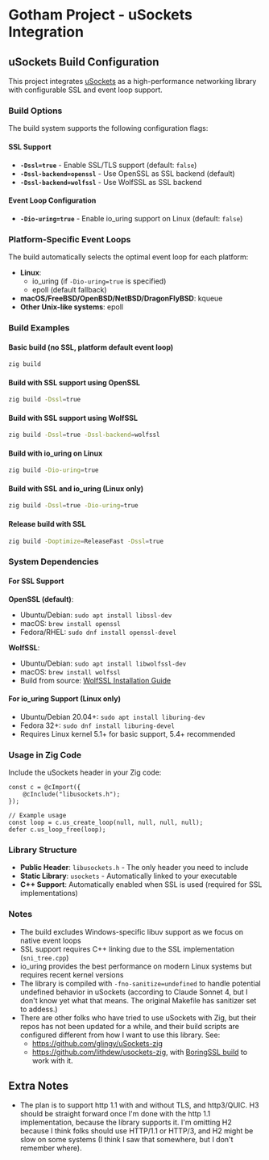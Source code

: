 # Gotham Project - uSockets Integration

## uSockets Build Configuration

This project integrates [uSockets](https://github.com/uNetworking/uSockets) as a high-performance networking library with configurable SSL and event loop support.

### Build Options

The build system supports the following configuration flags:

#### SSL Support

- **`-Dssl=true`** - Enable SSL/TLS support (default: `false`)
- **`-Dssl-backend=openssl`** - Use OpenSSL as SSL backend (default)
- **`-Dssl-backend=wolfssl`** - Use WolfSSL as SSL backend

#### Event Loop Configuration

- **`-Dio-uring=true`** - Enable io_uring support on Linux (default: `false`)

### Platform-Specific Event Loops

The build automatically selects the optimal event loop for each platform:

- **Linux**:
  - io_uring (if `-Dio-uring=true` is specified)
  - epoll (default fallback)
- **macOS/FreeBSD/OpenBSD/NetBSD/DragonFlyBSD**: kqueue
- **Other Unix-like systems**: epoll

### Build Examples

#### Basic build (no SSL, platform default event loop)

```bash
zig build
```

#### Build with SSL support using OpenSSL

```bash
zig build -Dssl=true
```

#### Build with SSL support using WolfSSL

```bash
zig build -Dssl=true -Dssl-backend=wolfssl
```

#### Build with io_uring on Linux

```bash
zig build -Dio-uring=true
```

#### Build with SSL and io_uring (Linux only)

```bash
zig build -Dssl=true -Dio-uring=true
```

#### Release build with SSL

```bash
zig build -Doptimize=ReleaseFast -Dssl=true
```

### System Dependencies

#### For SSL Support

**OpenSSL (default)**:

- Ubuntu/Debian: `sudo apt install libssl-dev`
- macOS: `brew install openssl`
- Fedora/RHEL: `sudo dnf install openssl-devel`

**WolfSSL**:

- Ubuntu/Debian: `sudo apt install libwolfssl-dev`
- macOS: `brew install wolfssl`
- Build from source: [WolfSSL Installation Guide](https://www.wolfssl.com/documentation/manuals/wolfssl/chapter02.html)

#### For io_uring Support (Linux only)

- Ubuntu/Debian 20.04+: `sudo apt install liburing-dev`
- Fedora 32+: `sudo dnf install liburing-devel`
- Requires Linux kernel 5.1+ for basic support, 5.4+ recommended

### Usage in Zig Code

Include the uSockets header in your Zig code:

```zig
const c = @cImport({
    @cInclude("libusockets.h");
});

// Example usage
const loop = c.us_create_loop(null, null, null, null);
defer c.us_loop_free(loop);
```

### Library Structure

- **Public Header**: `libusockets.h` - The only header you need to include
- **Static Library**: `usockets` - Automatically linked to your executable
- **C++ Support**: Automatically enabled when SSL is used (required for SSL implementations)

### Notes

- The build excludes Windows-specific libuv support as we focus on native event loops
- SSL support requires C++ linking due to the SSL implementation (`sni_tree.cpp`)
- io_uring provides the best performance on modern Linux systems but requires recent kernel versions
- The library is compiled with `-fno-sanitize=undefined` to handle potential undefined behavior in uSockets (according to Claude Sonnet 4, but I don't know yet what that means. The original Makefile has sanitizer set to addess.)
- There are other folks who have tried to use uSockets with Zig, but their repos has not been updated for a while, and their build scripts are configured different from how I want to use this library. See:
  - https://github.com/glingy/uSockets-zig
  - https://github.com/lithdew/usockets-zig, with [BoringSSL build](https://github.com/lithdew/boringssl-zig) to work with it.

## Extra Notes

- The plan is to support http 1.1 with and without TLS, and http3/QUIC. H3 should be straight forward once I'm done with the http 1.1 implementation, because the library supports it. I'm omitting H2 because I think folks should use HTTP/1.1 or HTTP/3, and H2 might be slow on some systems (I think I saw that somewhere, but I don't remember where).

